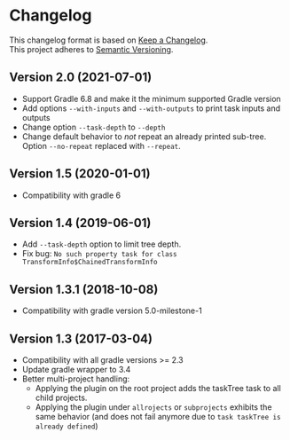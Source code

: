 Changelog
=========

This changelog format is based on [Keep a Changelog](https://keepachangelog.com/en/1.0.0/).  
This project adheres to [Semantic Versioning](https://semver.org/spec/v2.0.0.html).

Version 2.0 (2021-07-01)
----------------------------
* Support Gradle 6.8 and make it the minimum supported Gradle version
* Add options `--with-inputs` and `--with-outputs` to print task inputs and outputs
* Change option `--task-depth` to `--depth`
* Change default behavior to _not_ repeat an already printed sub-tree. Option `--no-repeat` replaced with `--repeat`.

Version 1.5 (2020-01-01)
----------------------------
* Compatibility with gradle 6

Version 1.4 (2019-06-01)
----------------------------
* Add `--task-depth` option to limit tree depth.
* Fix bug: `No such property task for class TransformInfo$ChainedTransformInfo`

Version 1.3.1 (2018-10-08)
----------------------------

* Compatibility with gradle version 5.0-milestone-1

Version 1.3 (2017-03-04)
----------------------------

* Compatibility with all gradle versions >= 2.3
* Update gradle wrapper to 3.4
* Better multi-project handling:
   - Applying the plugin on the root project adds the taskTree task to all child projects.
   - Applying the plugin under `allrojects`  or `subprojects` exhibits the same behavior (and does not fail anymore due to `task taskTree is already defined`)

